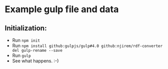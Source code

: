 # Example gulp file and data

## Initialization:
- Run `npm init`
- Run `npm install github:gulpjs/gulp#4.0 github:njirem/rdf-converter del gulp-rename --save`
- Run `gulp`
- See what happens. :-)